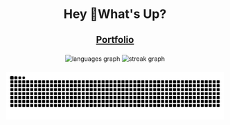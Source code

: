 <h1 align="center">Hey 👋What's Up?</h1>

###

<h2 align="center"><a href=https://gcanidemir.github.io/>Portfolio</a></h2>

###

<div align="center">
  <img src="https://github-readme-stats.vercel.app/api/top-langs?username=gcanidemir&locale=en&hide_title=false&layout=compact&card_width=320&langs_count=5&theme=dracula&hide_border=false&order=2" height="150" alt="languages graph"  />
  <img src="https://streak-stats.demolab.com?user=gcanidemir&locale=en&mode=daily&theme=dracula&hide_border=false&border_radius=5&order=3" height="150" alt="streak graph"  />
</div>

###

<img src="https://raw.githubusercontent.com/gcanidemir/gcanidemir/output/snake.svg" alt="Snake animation" />

###
